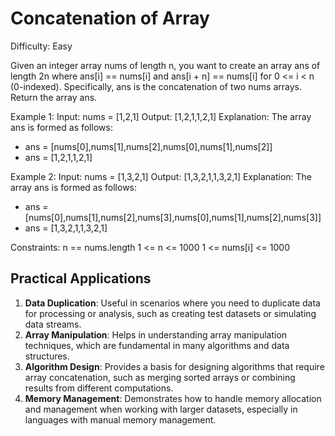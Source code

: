 # Concatenation of Array

Difficulty: Easy

Given an integer array nums of length n, you want to create an array ans of length 2n where ans[i] == nums[i] and ans[i + n] == nums[i] for 0 <= i < n (0-indexed).
Specifically, ans is the concatenation of two nums arrays.
Return the array ans.

Example 1:
Input: nums = [1,2,1]
Output: [1,2,1,1,2,1]
Explanation: The array ans is formed as follows:

- ans = [nums[0],nums[1],nums[2],nums[0],nums[1],nums[2]]
- ans = [1,2,1,1,2,1]

Example 2:
Input: nums = [1,3,2,1]
Output: [1,3,2,1,1,3,2,1]
Explanation: The array ans is formed as follows:

- ans = [nums[0],nums[1],nums[2],nums[3],nums[0],nums[1],nums[2],nums[3]]
- ans = [1,3,2,1,1,3,2,1]

Constraints:
n == nums.length
1 <= n <= 1000
1 <= nums[i] <= 1000

## Practical Applications

1. **Data Duplication**: Useful in scenarios where you need to duplicate data for processing
   or analysis, such as creating test datasets or simulating data streams.
2. **Array Manipulation**: Helps in understanding array manipulation techniques, which are
   fundamental in many algorithms and data structures.
3. **Algorithm Design**: Provides a basis for designing algorithms that require array concatenation,
   such as merging sorted arrays or combining results from different computations.
4. **Memory Management**: Demonstrates how to handle memory allocation and management when
   working with larger datasets, especially in languages with manual memory management.
